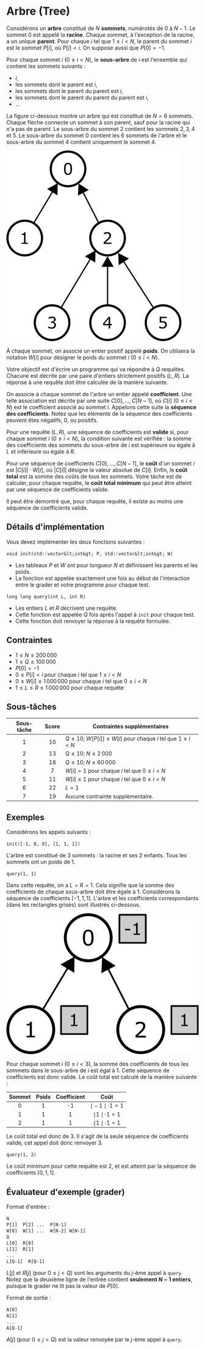 # Arbre (Tree)

Considérons un **arbre** constitué de $N$ **sommets**,
 numérotés de $0$ à $N-1$.
Le sommet $0$ est appelé la **racine**.
Chaque sommet, à l'exception de la racine, a un unique **parent**.
Pour chaque $i$ tel que $1 \leq i < N$,
 le parent du sommet $i$ est le sommet $P[i]$, où $P[i] < i$.
On suppose aussi que $P[0] = -1$.

Pour chaque sommet $i$ ($0 \leq i < N$),
 le **sous-arbre** de $i$ est l'ensemble qui contient les sommets suivants :
 * $i$,
 * les sommets dont le parent est $i$,
 * les sommets dont le parent du parent est $i$, 
 * les sommets dont le parent du parent du parent est $i$,
 * ...

La figure ci-dessous montre un arbre qui est constitué de $N = 6$ sommets.
Chaque flèche connecte un sommet à son parent,
 sauf pour la racine qui n'a pas de parent.
Le sous-arbre du sommet $2$ contient les sommets $2, 3, 4$ et $5$.
Le sous-arbre du sommet $0$ contient les $6$ sommets de l'arbre
 et le sous-arbre du sommet $4$ contient uniquement le sommet $4$.

![](subtrees.png "150")

À chaque sommet, on associe un entier positif appelé **poids**.
On utilisera la notation $W[i]$ pour désigner le poids du sommet $i$ ($0 \leq i < N$).

Votre objectif est d'écrire un programme qui va répondre à $Q$ requêtes.
Chacune est décrite par une paire d'entiers strictement positifs $(L, R)$.
La réponse à une requête doit être calculée de la manière suivante.

On associe à chaque sommet de l'arbre un entier appelé **coefficient**.
Une telle association est décrite par une suite $C[0], \ldots, C[N-1]$,
 où $C[i]$ ($0 \leq i < N$) est le coefficient associé au sommet $i$.
Appelons cette suite la **séquence des coefficients**.
Notez que les éléments de la séquence des coefficients peuvent êtes négatifs, $0$, ou positifs.

Pour une requête $(L, R)$,
 une séquence de coefficients est **valide**
 si, pour chaque sommet $i$ ($0 \leq i < N$),
 la condition suivante est vérifiée :
 la somme des coefficients des sommets du sous-arbre de $i$
 est supérieure ou égale à $L$ et inférieure ou égale à $R$.

Pour une séquence de coefficients $C[0], \ldots, C[N-1]$,
 le **coût** d'un sommet $i$ est $|C[i]| \cdot W[i]$,
 où $|C[i]|$ désigne la valeur absolue de $C[i]$.
Enfin, le **coût total** est la somme des coûts de tous les sommets.
Votre tâche est de calculer, pour chaque requête,
 le **coût total minimum** qui peut être atteint par une séquence de coefficients valide.

Il peut être démontré que, pour chaque requête, il existe au moins une séquence de coefficients valide.

## Détails d'implémentation

Vous devez implémenter les deux fonctions suivantes :

```
void init(std::vector&lt;int&gt; P, std::vector&lt;int&gt; W)
```

* Les tableaux $P$ et $W$ ont pour longueur $N$
   et définissent les parents et les poids.
* La fonction est appelée exactement une fois au début
   de l'interaction entre le grader et votre programme pour chaque test.

```
long long query(int L, int R)
```
* Les entiers $L$ et $R$ décrivent une requête.
* Cette fonction est appelée $Q$ fois après l'appel à `init` pour chaque test.
* Cette fonction doit renvoyer la réponse à la requête formulée.


## Contraintes

* $1 \leq N \leq 200\,000$
* $1 \leq Q \leq 100\,000$
* $P[0] = -1$
* $0 \leq P[i] < i$ pour chaque $i$ tel que $1 \leq i < N$
* $0 \leq W[i] \leq 1\,000\,000$ pour chaque $i$ tel que $0 \leq i < N$
* $1 \leq L \leq R \leq 1\,000\,000$ pour chaque requête

## Sous-tâches

| Sous-tâche | Score  | Contraintes supplémentaires |
| :-----: | :----: | ---------------------- |
|   1     |  $10$  | $Q \leq 10$; $W[P[i]] \leq W[i]$ pour chaque $i$ tel que $1 \leq i < N$
|   2     |  $13$  | $Q \leq 10$; $N \leq 2\,000$
|   3     |  $18$  | $Q \leq 10$; $N \leq 60\,000$
|   4     |  $7$   | $W[i] = 1$ pour chaque $i$ tel que $0 \leq i < N$
|   5     |  $11$  | $W[i] \leq 1$ pour chaque $i$ tel que $0 \leq i < N$
|   6     |  $22$  | $L = 1$
|   7     |  $19$  | Aucune contrainte supplémentaire.



## Exemples

Considérons les appels suivants :

```
init([-1, 0, 0], [1, 1, 1])
```
L'arbre est constitué de $3$ sommets : la racine et ses $2$ enfants.
Tous les sommets ont un poids de $1$.

```
query(1, 1)
```

Dans cette requête, on a $L = R = 1$.
Cela signifie que la somme des coefficients de chaque sous-arbre doit être égale à $1$.
Considérons la séquence de coefficients $[-1, 1, 1]$.
L'arbre et les coefficients correspondants (dans les rectangles grisés) sont illustrés ci-dessous.

![](ex1.png "150")

Pour chaque sommet $i$ ($0 \leq i < 3$), la somme des coefficients de tous les sommets
 dans le sous-arbre de $i$ est égal à $1$. 
Cette séquence de coefficients est donc valide.
Le coût total est calculé de la manière suivante :


| Sommet | Poids | Coefficient | Coût                      |
| :----: | :----: | :---------: | :-----------------------: |
|   0    |   1    |     -1      | $\mid -1 \mid \cdot 1 = 1$
|   1    |   1    |      1      | $\mid 1 \mid \cdot 1 = 1$
|   2    |   1    |      1      | $\mid 1 \mid \cdot 1 = 1$

Le coût total est donc de $3$.
Il s'agit de la seule séquence de coefficients valide,
 cet appel doit donc renvoyer $3$.

```
query(1, 2)
```
Le coût minimum pour cette requête est $2$,
 et est atteint par la séquence de coefficients $[0, 1, 1]$.

## Évaluateur d'exemple (grader)

Format d'entrée :

```
N
P[1]  P[2] ...  P[N-1]
W[0]  W[1] ...  W[N-2] W[N-1]
Q
L[0]  R[0]
L[1]  R[1]
...
L[Q-1]  R[Q-1]
```

$L[j]$ et $R[j]$
 (pour $0 \leq j < Q$)
 sont les arguments du $j$-ème appel à `query`.
Notez que la deuxième ligne de l'entrée contient **seulement $N-1$ entiers**,
 puisque le grader ne lit pas la valeur de $P[0]$.

Format de sortie :
```
A[0]
A[1]
...
A[Q-1]
```

$A[j]$
 (pour $0 \leq j < Q$)
 est la valeur renvoyée par le $j$-ème appel à `query`.
